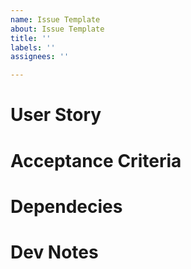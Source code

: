 ```yaml
---
name: Issue Template
about: Issue Template
title: ''
labels: ''
assignees: ''

---
```


<!--- Provide a general summary of the issue in the Title above -->
<!--- DELETE ALL COMMENTS BEFORE CREATING ISSUE -->

# User Story
<!-- Write a description of what the user should see and experience based on THIS ticket -->

# Acceptance Criteria
<!-- The Acceptance Criteria of a User Story consists of a set of Test Scenarios that are to be met to confirm that the software is working as expected. The Acceptance Criteria illustrates the scope of the individual ticket and expectations from the team and client. -->

<!-- The Acceptance Criteria is applicable to specific User Story. Acceptance Criteria of each User Story will be different based on the requirements of that User Story. -->

<!-- EXAMPLE -->
<!-- WHEN the user visits any page -->
<!-- THEN I should see a Bootstrap NavBar -->
<!-- AND there should be links to the other pages -->
<!-- AND the current page should be In Bold -->

# Dependecies
<!-- List out all of the dev work that needs to be completed for this ticket and what other tickets are impacted or blocking this ticket's start/finish -->

# Dev Notes
<!-- List out all of the dev work that needs to be completed for this ticket and what other tickets are impacted or blocking this ticket's start/finish -->
